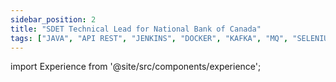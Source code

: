 ```yaml
---
sidebar_position: 2
title: "SDET Technical Lead for National Bank of Canada"
tags: ["JAVA", "API REST", "JENKINS", "DOCKER", "KAFKA", "MQ", "SELENIUM", "INTELLIJ", "MAVEN", "JIRA", "NEXUS", "GHERKIN", "SWAGGER", "PROWIDE", "UNIREST", "LOMBOK", "JACKSON", "SWIFT"]
---
```


import Experience from '@site/src/components/experience';

<Experience title={frontMatter.title} />